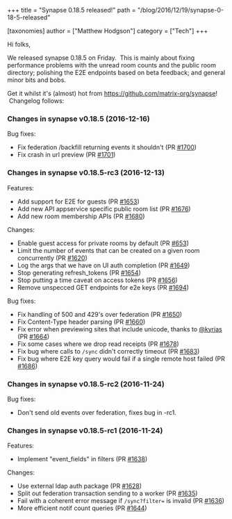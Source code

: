 +++
title = "Synapse 0.18.5 released!"
path = "/blog/2016/12/19/synapse-0-18-5-released"

[taxonomies]
author = ["Matthew Hodgson"]
category = ["Tech"]
+++

Hi folks,

We released synapse 0.18.5 on Friday.  This is mainly about fixing performance problems with the unread room counts and the public room directory; polishing the E2E endpoints based on beta feedback; and general minor bits and bobs.

Get it whilst it's (almost) hot from <a href="https://github.com/matrix-org/synapse">https://github.com/matrix-org/synapse</a>!  Changelog follows:

### Changes in synapse v0.18.5 (2016-12-16)

Bug fixes:
<ul>
  <li>Fix federation /backfill returning events it shouldn't (PR <a class="issue-link js-issue-link" href="https://github.com/matrix-org/synapse/pull/1700" data-url="https://github.com/matrix-org/synapse/issues/1700" data-id="195535459" data-error-text="Failed to load issue title" data-permission-text="Issue title is private">#1700</a>)</li>
  <li>Fix crash in url preview (PR <a class="issue-link js-issue-link" href="https://github.com/matrix-org/synapse/pull/1701" data-url="https://github.com/matrix-org/synapse/issues/1701" data-id="195654621" data-error-text="Failed to load issue title" data-permission-text="Issue title is private">#1701</a>)</li>
</ul>

### Changes in synapse v0.18.5-rc3 (2016-12-13)

Features:
<ul>
  <li>Add support for E2E for guests (PR <a class="issue-link js-issue-link" href="https://github.com/matrix-org/synapse/pull/1653" data-url="https://github.com/matrix-org/synapse/issues/1653" data-id="191729740" data-error-text="Failed to load issue title" data-permission-text="Issue title is private">#1653</a>)</li>
  <li>Add new API appservice specific public room list (PR <a class="issue-link js-issue-link" href="https://github.com/matrix-org/synapse/pull/1676" data-url="https://github.com/matrix-org/synapse/issues/1676" data-id="193810881" data-error-text="Failed to load issue title" data-permission-text="Issue title is private">#1676</a>)</li>
  <li>Add new room membership APIs (PR <a class="issue-link js-issue-link" href="https://github.com/matrix-org/synapse/pull/1680" data-url="https://github.com/matrix-org/synapse/issues/1680" data-id="194337450" data-error-text="Failed to load issue title" data-permission-text="Issue title is private">#1680</a>)</li>
</ul>
Changes:
<ul>
  <li>Enable guest access for private rooms by default (PR <a class="issue-link js-issue-link" href="https://github.com/matrix-org/synapse/pull/653" data-url="https://github.com/matrix-org/synapse/issues/653" data-id="141629328" data-error-text="Failed to load issue title" data-permission-text="Issue title is private">#653</a>)</li>
  <li>Limit the number of events that can be created on a given room concurrently (PR <a class="issue-link js-issue-link" href="https://github.com/matrix-org/synapse/pull/1620" data-url="https://github.com/matrix-org/synapse/issues/1620" data-id="188559220" data-error-text="Failed to load issue title" data-permission-text="Issue title is private">#1620</a>)</li>
  <li>Log the args that we have on UI auth completion (PR <a class="issue-link js-issue-link" title="Log the args that we have on UI auth completion" href="https://github.com/matrix-org/synapse/pull/1649" data-id="191480434" data-error-text="Failed to load issue title" data-permission-text="Issue title is private">#1649</a>)</li>
  <li>Stop generating refresh_tokens (PR <a class="issue-link js-issue-link" href="https://github.com/matrix-org/synapse/pull/1654" data-url="https://github.com/matrix-org/synapse/issues/1654" data-id="191730725" data-error-text="Failed to load issue title" data-permission-text="Issue title is private">#1654</a>)</li>
  <li>Stop putting a time caveat on access tokens (PR <a class="issue-link js-issue-link" href="https://github.com/matrix-org/synapse/pull/1656" data-url="https://github.com/matrix-org/synapse/issues/1656" data-id="191962876" data-error-text="Failed to load issue title" data-permission-text="Issue title is private">#1656</a>)</li>
  <li>Remove unspecced GET endpoints for e2e keys (PR <a class="issue-link js-issue-link" href="https://github.com/matrix-org/synapse/pull/1694" data-url="https://github.com/matrix-org/synapse/issues/1694" data-id="194929277" data-error-text="Failed to load issue title" data-permission-text="Issue title is private">#1694</a>)</li>
</ul>
Bug fixes:
<ul>
  <li>Fix handling of 500 and 429's over federation (PR <a class="issue-link js-issue-link" href="https://github.com/matrix-org/synapse/pull/1650" data-url="https://github.com/matrix-org/synapse/issues/1650" data-id="191542366" data-error-text="Failed to load issue title" data-permission-text="Issue title is private">#1650</a>)</li>
  <li>Fix Content-Type header parsing (PR <a class="issue-link js-issue-link" href="https://github.com/matrix-org/synapse/pull/1660" data-url="https://github.com/matrix-org/synapse/issues/1660" data-id="192589052" data-error-text="Failed to load issue title" data-permission-text="Issue title is private">#1660</a>)</li>
  <li>Fix error when previewing sites that include unicode, thanks to <a class="user-mention" href="https://github.com/kyrias">@kyrias</a> (PR <a class="issue-link js-issue-link" href="https://github.com/matrix-org/synapse/pull/1664" data-url="https://github.com/matrix-org/synapse/issues/1664" data-id="192830301" data-error-text="Failed to load issue title" data-permission-text="Issue title is private">#1664</a>)</li>
  <li>Fix some cases where we drop read receipts (PR <a class="issue-link js-issue-link" href="https://github.com/matrix-org/synapse/pull/1678" data-url="https://github.com/matrix-org/synapse/issues/1678" data-id="194321090" data-error-text="Failed to load issue title" data-permission-text="Issue title is private">#1678</a>)</li>
  <li>Fix bug where calls to <code>/sync</code> didn't correctly timeout (PR <a class="issue-link js-issue-link" href="https://github.com/matrix-org/synapse/pull/1683" data-url="https://github.com/matrix-org/synapse/issues/1683" data-id="194627488" data-error-text="Failed to load issue title" data-permission-text="Issue title is private">#1683</a>)</li>
  <li>Fix bug where E2E key query would fail if a single remote host failed (PR <a class="issue-link js-issue-link" href="https://github.com/matrix-org/synapse/pull/1686" data-url="https://github.com/matrix-org/synapse/issues/1686" data-id="194665373" data-error-text="Failed to load issue title" data-permission-text="Issue title is private">#1686</a>)</li>
</ul>

### Changes in synapse v0.18.5-rc2 (2016-11-24)

Bug fixes:
<ul>
  <li>Don't send old events over federation, fixes bug in -rc1.</li>
</ul>

### Changes in synapse v0.18.5-rc1 (2016-11-24)

Features:
<ul>
  <li>Implement "event_fields" in filters (PR <a class="issue-link js-issue-link" href="https://github.com/matrix-org/synapse/pull/1638" data-url="https://github.com/matrix-org/synapse/issues/1638" data-id="190978482" data-error-text="Failed to load issue title" data-permission-text="Issue title is private">#1638</a>)</li>
</ul>
Changes:
<ul>
  <li>Use external ldap auth package (PR <a class="issue-link js-issue-link" href="https://github.com/matrix-org/synapse/pull/1628" data-url="https://github.com/matrix-org/synapse/issues/1628" data-id="189389095" data-error-text="Failed to load issue title" data-permission-text="Issue title is private">#1628</a>)</li>
  <li>Split out federation transaction sending to a worker (PR <a class="issue-link js-issue-link" href="https://github.com/matrix-org/synapse/pull/1635" data-url="https://github.com/matrix-org/synapse/issues/1635" data-id="190696205" data-error-text="Failed to load issue title" data-permission-text="Issue title is private">#1635</a>)</li>
  <li>Fail with a coherent error message if <code>/sync?filter=</code> is invalid (PR <a class="issue-link js-issue-link" href="https://github.com/matrix-org/synapse/pull/1636" data-url="https://github.com/matrix-org/synapse/issues/1636" data-id="190714631" data-error-text="Failed to load issue title" data-permission-text="Issue title is private">#1636</a>)</li>
  <li>More efficient notif count queries (PR <a class="issue-link js-issue-link" href="https://github.com/matrix-org/synapse/pull/1644" data-url="https://github.com/matrix-org/synapse/issues/1644" data-id="191311986" data-error-text="Failed to load issue title" data-permission-text="Issue title is private">#1644</a>)</li>
</ul>
